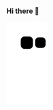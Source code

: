 ### Hi there 👋

![Snake animation](https://github.com/anaclara-s/anaclara-s/blob/output/github-contribution-grid-snake.svg)
